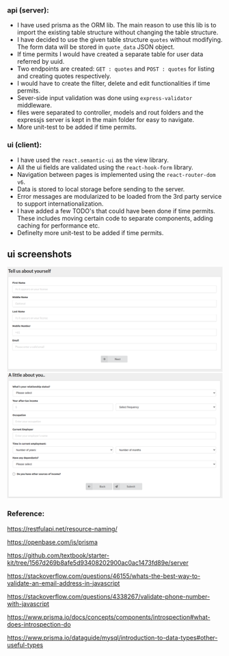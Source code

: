 ### api (server):

- I have used prisma as the ORM lib. The main reason to use this lib is to import the existing table structure without changing the table structure.
- I have decided to use the given table structure `quotes` without modifying. The form data will be stored in `quote_data` JSON object.
- If time permits I would have created a separate table for user data referred by uuid.
- Two endpoints are created: `GET : quotes` and `POST : quotes` for listing and creating quotes respectively.
- I would have to create the filter, delete and edit functionalities if time permits.
- Sever-side input validation was done using `express-validator` middleware.
- files were separated to controller, models and rout folders and the expressjs server is kept in the main folder for easy to navigate. 
- More unit-test to be added if time permits.


### ui (client):

- I  have used the `react.semantic-ui` as the view library.
- All the ui fields are validated using the `react-hook-form` library.
- Navigation between pages is implemented using the `react-router-dom v6`.
- Data is stored to local storage before sending to the server.
- Error messages are modularized to be loaded from the 3rd party service to support internationalization.
- I have added a few TODO's that could have been done if time permits. These includes moving certain code to separate components, adding caching for performance etc.
- Definelty more unit-test to be added if time permits.


## ui screenshots
![Step 01](/solution_1.png?raw=true "Step One")
![Step 02](/solution_2.png?raw=true "Step Two")


### Reference:

https://restfulapi.net/resource-naming/

https://openbase.com/js/prisma

https://github.com/textbook/starter-kit/tree/1567d269b8afe5d93408202900ac0ac1473fd89e/server

https://stackoverflow.com/questions/46155/whats-the-best-way-to-validate-an-email-address-in-javascript

https://stackoverflow.com/questions/4338267/validate-phone-number-with-javascript

https://www.prisma.io/docs/concepts/components/introspection#what-does-introspection-do

https://www.prisma.io/dataguide/mysql/introduction-to-data-types#other-useful-types
